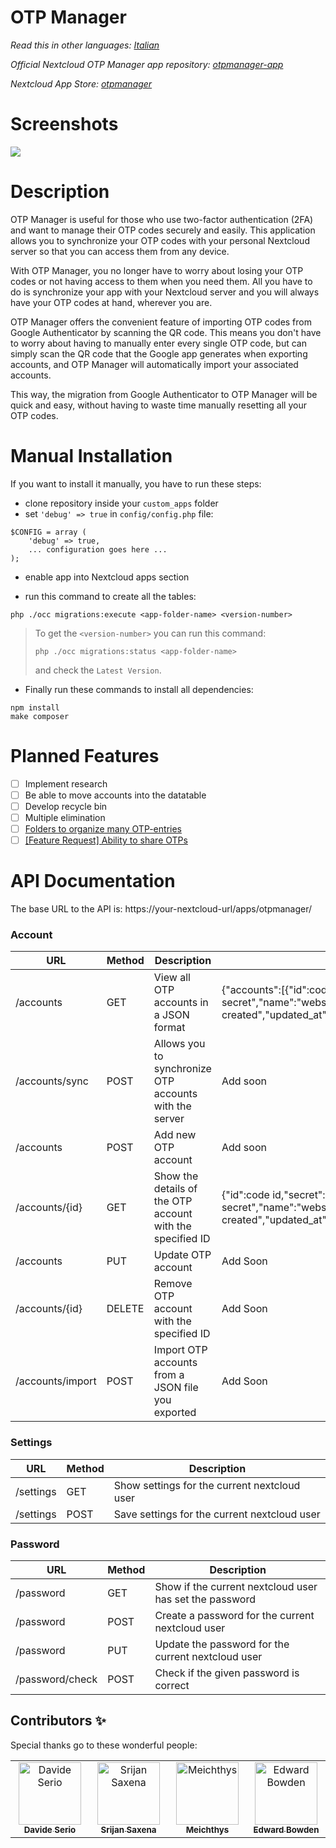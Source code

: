 <!--
SPDX-FileCopyrightText: Matteo Convertino <matteo@convertino.cloud>
SPDX-License-Identifier: CC0-1.0
-->

# OTP Manager

*Read this in other languages: [Italian](README.it.md)*

*Official Nextcloud OTP Manager app repository: [otpmanager-app](https://github.com/matteo-convertino/otpmanager-app)*

*Nextcloud App Store: [otpmanager](https://apps.nextcloud.com/apps/otpmanager)*

# Screenshots
<img src="img/screenshots/1.png">

# Description
OTP Manager is useful for those who use two-factor authentication (2FA) and want to manage their OTP codes securely and easily. 
This application allows you to synchronize your OTP codes with your personal Nextcloud server so that you can access them from any device.

With OTP Manager, you no longer have to worry about losing your OTP codes or not having access to them when you need them. 
All you have to do is synchronize your app with your Nextcloud server and you will always have your OTP codes at hand, wherever you are.

OTP Manager offers the convenient feature of importing OTP codes from Google Authenticator by scanning the QR code. 
This means you don't have to worry about having to manually enter every single OTP code, but can simply scan the QR code that the Google app generates when exporting 
accounts, and OTP Manager will automatically import your associated accounts.

This way, the migration from Google Authenticator to OTP Manager will be quick and easy, without having to waste time manually resetting all your OTP codes.

# Manual Installation

If you want to install it manually, you have to run these steps:

- clone repository inside your `custom_apps` folder
- set `'debug' => true` in `config/config.php` file:
```
$CONFIG = array (
    'debug' => true,
    ... configuration goes here ...
);

```
- enable app into Nextcloud apps section

- run this command to create all the tables: 
```
php ./occ migrations:execute <app-folder-name> <version-number>
```
> To get the `<version-number>` you can run this command:
> ```
> php ./occ migrations:status <app-folder-name>
> ```
> and check the `Latest Version`.

- Finally run these commands to install all dependencies:
```
npm install
make composer
```
    
# Planned Features
- [ ] Implement research
- [ ] Be able to move accounts into the datatable
- [ ] Develop recycle bin
- [ ] Multiple elimination
- [ ] [Folders to organize many OTP-entries](https://github.com/matteo-convertino/otpmanager-nextcloud/issues/12)
- [ ] [[Feature Request] Ability to share OTPs](https://github.com/matteo-convertino/otpmanager-nextcloud/issues/13)

# API Documentation
The base URL to the API is: https://your-nextcloud-url/apps/otpmanager/

### Account
| URL | Method | Description | Example Responce|
| --- | ------ | ------------| --------------- |
| /accounts | GET | View all OTP accounts in a JSON format | {"accounts":[{"id":code id,"secret":"your-secret","name":"website","issuer":"","digits":6,"type":"totp","period":30,"algorithm":0,"counter":null,"icon":"default","position":0,"user_id":"username","created_at":"time created","updated_at":"time last updated","deleted_at":null}]} |
| /accounts/sync | POST | Allows you to synchronize OTP accounts with the server | Add soon |
| /accounts | POST | Add new OTP account | Add soon |
| /accounts/{id} | GET | Show the details of the OTP account with the specified ID | {"id":code id,"secret":"your-secret","name":"website","issuer":"","digits":6,"type":"totp","period":30,"algorithm":0,"counter":null,"icon":"default","position":0,"user_id":"username","created_at":"time created","updated_at":"time last updated","deleted_at":null} |
| /accounts | PUT | Update OTP account | Add Soon |
| /accounts/{id} | DELETE | Remove OTP account with the specified ID | Add Soon |
| /accounts/import | POST | Import OTP accounts from a JSON file you exported | Add Soon |

### Settings
| URL | Method | Description |
| --- | ------ | ----------- |
| /settings | GET | Show settings for the current nextcloud user | {"id":code id,"show_codes":false,"dark_mode":true,"records_per_page":"10","user_id":"username"} |
| /settings | POST | Save settings for the current nextcloud user | Add soon |

### Password
| URL | Method | Description |
| --- | ------ | ----------- |
| /password | GET | Show if the current nextcloud user has set the password | true |
| /password | POST | Create a password for the current nextcloud user | Add Soon |
| /password | PUT | Update the password for the current nextcloud user | Add Soon |
| /password/check | POST | Check if the given password is correct | Add Soon |

## Contributors ✨

Special thanks go to these wonderful people:
<table>
  <tbody>
    <tr>
      <td align="center" valign="top" width="14.28%"><a href="https://github.com/davideserio"><img src="https://avatars.githubusercontent.com/u/90445202?v=4" width="100px;" alt="Davide Serio"/><br /><sub><b>Davide Serio</b></sub></a><br /></td>
      <td align="center" valign="top" width="14.28%"><a href="https://github.com/srijansaxena11"><img src="https://avatars.githubusercontent.com/u/34964694?v=4" width="100px;" alt="Srijan Saxena"/><br /><sub><b>Srijan Saxena</b></sub></a><br /></td>
      <td align="center" valign="top" width="14.28%"><a href="https://github.com/meichthys"><img src="https://avatars.githubusercontent.com/u/10717998?v=4" width="100px;" alt="Meichthys"/><br /><sub><b>Meichthys</b></sub></a><br /></td>
      <td align="center" valign="top" width="14.28%"><a href="https://github.com/beatles1"><img src="https://avatars.githubusercontent.com/u/1923058?v=4" width="100px;" alt=" Edward Bowden"/><br /><sub><b>Edward Bowden</b></sub></a><br /></td>
    </tr>
  </tbody>
</table>

